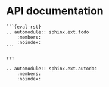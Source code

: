# API documentation

````{furo-demo}
```{eval-rst}
.. automodule:: sphinx.ext.todo
    :members:
    :noindex:
```

+++

.. automodule:: sphinx.ext.autodoc
    :members:
    :noindex:

````
